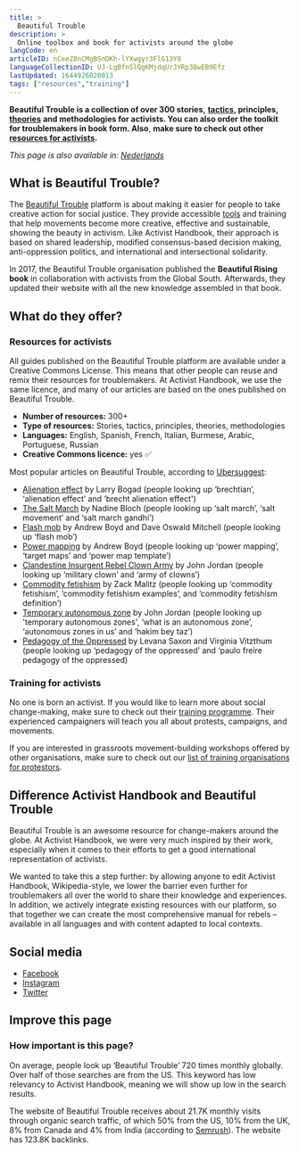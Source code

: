 ```yaml
---
title: >
  Beautiful Trouble
description: >
  Online toolbox and book for activists around the globe
langCode: en
articleID: nCeeZ8nCMgBSnDKh-lYXwgyr3FlG13Y0
languageCollectionID: UJ-LgBfnSlQgKMjdqUrJYRp38wEB9Efz
lastUpdated: 1644926020013
tags: ["resources","training"]
---
```


**Beautiful Trouble is a collection of over 300 stories,** [**tactics**](/tactics)**, principles,** [**theories**](/theory) **and methodologies for activists. You can also order the toolkit for troublemakers in book form. Also**, **make sure to check out other** [**resources for activists**](/resources)**.**

_This page is also available in:_ [_Nederlands_](/nl/resources/beautiful-trouble)

## What is Beautiful Trouble?

The [Beautiful Trouble](https://beautifultrouble.org/toolbox/) platform is about making it easier for people to take creative action for social justice. They provide accessible [tools](/tools) and training that help movements become more creative, effective and sustainable, showing the beauty in activism. Like Activist Handbook, their approach is based on shared leadership, modified consensus-based decision making, anti-oppression politics, and international and intersectional solidarity.

In 2017, the Beautiful Trouble organisation published the **Beautiful Rising book** in collaboration with activists from the Global South. Afterwards, they updated their website with all the new knowledge assembled in that book.

## What do they offer?

### Resources for activists

All guides published on the Beautiful Trouble platform are available under a Creative Commons License. This means that other people can reuse and remix their resources for troublemakers. At Activist Handbook, we use the same licence, and many of our articles are based on the ones published on Beautiful Trouble.

-   **Number of resources:** 300+
-   **Type of resources:** Stories, tactics, principles, theories, methodologies
-   **Languages:** English, Spanish, French, Italian, Burmese, Arabic, Portuguese, Russian
-   **Creative Commons licence:** yes ✅

Most popular articles on Beautiful Trouble, according to [Ubersuggest](https://app.neilpatel.com/en/traffic_analyzer/top_pages?domain=https://beautifultrouble.org/&locId=2840&lang=en):

-   [Alienation effect](http://beautifultrouble.org/toolbox/tool/alienation-effect) by Larry Bogad (people looking up ‘brechtian’, ‘alienation effect’ and ‘brecht alienation effect')
-   [The Salt March](https://beautifultrouble.org/toolbox/tool/the-salt-march) by Nadine Bloch (people looking up ‘salt march’, ‘salt movement’ and ‘salt march gandhi’)
-   [Flash mob](https://beautifultrouble.org/toolbox/tool/flash-mob) by Andrew Boyd and Dave Oswald Mitchell (people looking up ‘flash mob’)
-   [Power mapping](https://beautifultrouble.org/toolbox/tool/power-mapping) by Andrew Boyd (people looking up ‘power mapping’, ‘target maps’ and ‘power map template’)
-   [Clandestine Insurgent Rebel Clown Army](https://beautifultrouble.org/toolbox/tool/clandestine-insurgent-rebel-clown-army) by John Jordan (people looking up ‘military clown’ and ‘army of clowns’)
-   [Commodity fetishism](https://beautifultrouble.org/toolbox/tool/commodity-fetishism) by Zack Malitz (people looking up ‘commodity fetishism’, ‘commodity fetishism examples’, and ‘commodity fetishism definition’)
-   [Temporary autonomous zone](https://beautifultrouble.org/toolbox/tool/temporary-autonomous-zone) by John Jordan (people looking up 'temporary autonomous zones', ‘what is an autonomous zone’, ‘autonomous zones in us’ and ‘hakim bey taz’)
-   [Pedagogy of the Oppressed](https://beautifultrouble.org/toolbox/tool/pedagogy-of-the-oppressed) by Levana Saxon and Virginia Vitzthum (people looking up ‘pedagogy of the oppressed’ and ‘paulo freire pedagogy of the oppressed)

### Training for activists

No one is born an activist. If you would like to learn more about social change-making, make sure to check out their [training programme](https://beautifultrouble.org/training). Their experienced campaigners will teach you all about protests, campaigns, and movements.

If you are interested in grassroots movement-building workshops offered by other organisations, make sure to check out our [list of training organisations for protestors](/trainings).

## Difference Activist Handbook and Beautiful Trouble

Beautiful Trouble is an awesome resource for change-makers around the globe. At Activist Handbook, we were very much inspired by their work, especially when it comes to their efforts to get a good international representation of activists.

We wanted to take this a step further: by allowing anyone to edit Activist Handbook, Wikipedia-style, we lower the barrier even further for troublemakers all over the world to share their knowledge and experiences. In addition, we actively integrate existing resources with our platform, so that together we can create the most comprehensive manual for rebels – available in all languages and with content adapted to local contexts.

## Social media

-   [Facebook](https://www.facebook.com/BeautifulTroubleHQ)
-   [Instagram](https://www.instagram.com/beautifultroublehq/)
-   [Twitter](https://twitter.com/BTroublemakers)

## Improve this page

### How important is this page?

On average, people look up ‘Beautiful Trouble’ 720 times monthly globally. Over half of those searches are from the US. This keyword has low relevancy to Activist Handbook, meaning we will show up low in the search results.

The website of Beautiful Trouble receives about 21.7K monthly visits through organic search traffic, of which 50% from the US, 10% from the UK, 8% from Canada and 4% from India (according to [Semrush](https://www.semrush.com/analytics/overview/?q=https%3A%2F%2Fbeautifultrouble.org%2F&searchType=domain)). The website has 123.8K backlinks.